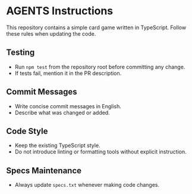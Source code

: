 # AGENTS Instructions

This repository contains a simple card game written in TypeScript. Follow these
rules when updating the code.

## Testing

- Run `npm test` from the repository root before committing any change.
- If tests fail, mention it in the PR description.

## Commit Messages

- Write concise commit messages in English.
- Describe what was changed or added.

## Code Style

- Keep the existing TypeScript style.
- Do not introduce linting or formatting tools without explicit instruction.

## Specs Maintenance

- Always update `specs.txt` whenever making code changes.

